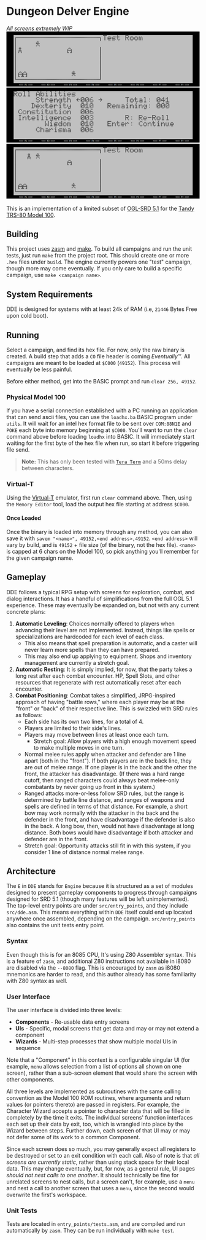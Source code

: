 # Dungeon Delver Engine

_All screens extremely WIP_
![demo](/gh_media/exploration_demo.gif)
![demo](/gh_media/roll_abilities_demo.gif)
![demo](/gh_media/battle_demo.gif)

This is an implementation of a limited subset of [OGL-SRD 5.1](https://dnd.wizards.com/resources/systems-reference-document) for the [Tandy TRS-80 Model 100](https://en.wikipedia.org/wiki/TRS-80_Model_100).

## Building

This project uses [zasm](https://k1.spdns.de/Develop/Projects/zasm/Documentation/index.html) and [make](https://www.gnu.org/software/make/manual/make.html). To build all campaigns and run the unit tests, just run `make` from the project root. This should create one or more `.hex` files under `build`. The engine currently powers one "test" campaign, though more may come eventually. If you only care to build a specific campaign, use `make <campaign name>`.

## System Requirements

DDE is designed for systems with at least 24k of RAM (i.e, `21446` Bytes Free upon cold boot).

## Running

Select a campaign, and find its hex file. For now, only the raw binary is created. A build step that adds a `CO` file header is coming _Eventually™_. All campaigns are meant to be loaded at `$C000` (`49152`). This process will eventually be less painful.

Before either method, get into the BASIC prompt and run `clear 256, 49152`.

### Physical Model 100

If you have a serial connection established with a PC running an application that can send ascii files, you can use the `loadhx.ba` BASIC program under `utils`. It will wait for an intel hex format file to be sent over `COM:88N1E` and `POKE` each byte into memory beginning at `$C000`. You'll want to run the `clear` command above before loading `loadhx` into BASIC. It will immediately start waiting for the first byte of the hex file when run, so start it before triggering file send.

> **Note:** This has only been tested with [`Tera Term`](https://tera-term.en.softonic.com/) and a 50ms delay between characters.

### Virtual-T

Using the [Virtual-T](https://sourceforge.net/projects/virtualt/) emulator, first run `clear` command above. Then, using the `Memory Editor` tool, load the output hex file starting at address `$C000`.

#### Once Loaded

Once the binary is loaded into memory through any method, you can also save it with `savem "<name>", 49152,<end address>,49152`. `<end address>` will vary by build, and is `49152` + file size (of the binary, not the hex file). `<name>` is capped at 6 chars on the Model 100, so pick anything you'll remember for the given campaign name.

## Gameplay

DDE follows a typical RPG setup with screens for exploration, combat, and dialog interactions. It has a handful of simplifications from the full OGL 5.1 experience. These may eventually be expanded on, but not with any current concrete plans:
1. **Automatic Leveling**: Choices normally offered to players when advancing their level are not implemented. Instead, things like spells or specializations are hardcoded for each level of each class.
    - This also means that spell preparation is automatic, and a caster will never learn more spells than they can have prepared.
    - This may also end up applying to equipment. Shops and inventory management are currently a stretch goal.
2. **Automatic Resting**: It is simply implied, for now, that the party takes a long rest after each combat encounter. HP, Spell Slots, and other resources that regenerate with rest automatically reset after each encounter.
3. **Combat Positioning**: Combat takes a simplified, JRPG-inspired approach of having "battle rows," where each player may be at the "front" or "back" of their respective line. This is swizzled with SRD rules as follows:
    - Each side has its own two lines, for a total of 4.
    - Players are limited to their side's lines.
    - Players may move between lines at least once each turn.
        - Stretch goal: Allow players with a high enough movement speed to make multiple moves in one turn.
    - Normal melee rules apply when attacker and defender are 1 line apart (both in the "front"). If both players are in the back line, they are out of melee range. If one player is in the back and the other the front, the attacker has disadvantage. (If there was a hard range cutoff, then ranged characters could always beat melee-only combatants by never going up front in this system.)
    - Ranged attacks more-or-less follow SRD rules, but the range is determined by battle line distance, and ranges of weapons and spells are defined in terms of that distance. For example, a short bow may work normally with the attacker in the back and the defender in the front, and have disadvantage if the defender is also in the back. A long bow, then, would not have disadvantage at long distance. Both bows would have disadvantage if both attacker and defender are in the front.
    - Stretch goal: Opportunity attacks still fit in with this system, if you consider 1 line of distance normal melee range.

## Architecture

The `E` in `DDE` stands for `Engine` because it is structured as a set of modules designed to present gameplay components to progress through campaigns designed for SRD 5.1 (though many features will be left unimplemented). The top-level entry points are under `src/entry_points`, and they include `src/dde.asm`. This means everything within `DDE` itself could end up located anywhere once assembled, depending on the campaign. `src/entry_points` also contains the unit tests entry point.

### Syntax

Even though this is for an 8085 CPU, It's using Z80 Assembler syntax. This is a feature of `zasm`, and additional Z80 instructions not available in i8080 are disabled via the `--8080` flag. This is encouraged by `zasm` as i8080 mnemonics are harder to read, and this author already has some familiarity with Z80 syntax as well.

### User Interface

The user interface is divided into three levels:

- **Components** - Re-usable data entry screens
- **UIs** - Specific, modal screens that get data and may or may not extend a component
- **Wizards** - Multi-step processes that show multiple modal UIs in sequence

Note that a "Component" in this context is a configurable singular UI (for example, `menu` allows selection from a list of options all shown on one screen), rather than a sub-screen element that would share the screen with other components.

All three levels are implemented as subroutines with the same calling convention as the Model 100 ROM routines, where arguments and return values (or pointers thereto) are passed in registers. For example, the Character Wizard accepts a pointer to character data that will be filled in completely by the time it exits. The individual screens' function interfaces each set up their data by exit, too, which is wrangled into place by the Wizard between steps. Further down, each screen of that UI may or may not defer some of its work to a common Component.

Since each screen does so much, you may generally expect all registers to be destroyed or set to an exit condition with each call. Also of note is that _all screens are currently static_, rather than using stack space for their local data. This may change eventually, but, for now, as a general rule, UI pages _should not nest calls to one another_. It should technically be fine for unrelated screens to nest calls, but a screen can't, for example, use a `menu` and nest a call to another screen that uses a `menu`, since the second would overwrite the first's workspace.

### Unit Tests
Tests are located in `entry_points/tests.asm`, and are compiled and run automatically by `zasm`. They can be run individually with `make test`.
